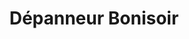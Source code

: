 ---
title: "Dépanneur Bonisoir"
url: /sainte-anne-des-lacs/depanneur-bonisoir/
shop: Lebensmittel
---
